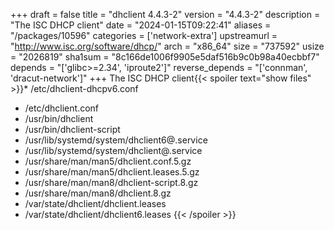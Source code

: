 +++
draft = false
title = "dhclient 4.4.3-2"
version = "4.4.3-2"
description = "The ISC DHCP client"
date = "2024-01-15T09:22:41"
aliases = "/packages/10596"
categories = ['network-extra']
upstreamurl = "http://www.isc.org/software/dhcp/"
arch = "x86_64"
size = "737592"
usize = "2026819"
sha1sum = "8c166de1006f9905e5daf516b9c0b98a40ecbbf7"
depends = "['glibc>=2.34', 'iproute2']"
reverse_depends = "['connman', 'dracut-network']"
+++
The ISC DHCP client{{< spoiler text="show files" >}}* /etc/dhclient-dhcpv6.conf
* /etc/dhclient.conf
* /usr/bin/dhclient
* /usr/bin/dhclient-script
* /usr/lib/systemd/system/dhclient6@.service
* /usr/lib/systemd/system/dhclient@.service
* /usr/share/man/man5/dhclient.conf.5.gz
* /usr/share/man/man5/dhclient.leases.5.gz
* /usr/share/man/man8/dhclient-script.8.gz
* /usr/share/man/man8/dhclient.8.gz
* /var/state/dhclient/dhclient.leases
* /var/state/dhclient/dhclient6.leases
{{< /spoiler >}}